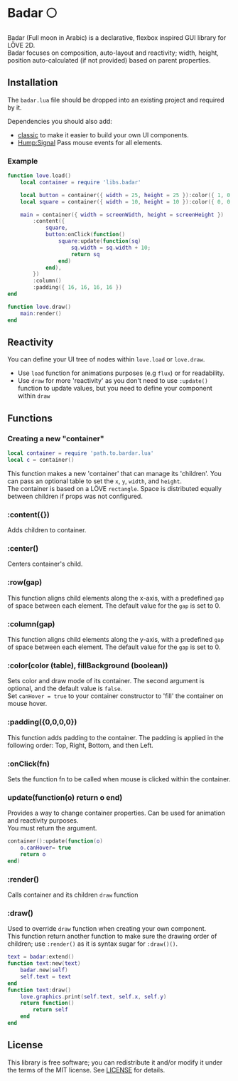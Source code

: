 # Badar 🌕

Badar (Full moon in Arabic) is a declarative, flexbox inspired GUI library for LÖVE 2D.<br>
Badar focuses on composition, auto-layout and reactivity; width, height, position auto-calculated (if not provided) based on parent properties.

## Installation

The `badar.lua` file should be dropped into an existing project and required by it.<br>

Dependencies you should also add:

- [classic](https://github.com/rxi/classic) to make it easier to build your own UI components.
- [Hump:Signal](https://github.com/vrld/hump/blob/master/signal.lua) Pass mouse events for all elements.

### Example

```lua
function love.load()
    local container = require 'libs.badar'

    local button = container({ width = 25, height = 25 }):color({ 1, 0, 0 })
    local square = container({ width = 10, height = 10 }):color({ 0, 0, 1 }, true)

    main = container({ width = screenWidth, height = screenHeight })
        :content({
            square,
            button:onClick(function()
                square:update(function(sq)
                    sq.width = sq.width + 10;
                    return sq
                end)
            end),
        })
        :column()
        :padding({ 16, 16, 16, 16 })
end

function love.draw()
    main:render()
end
```

## Reactivity

You can define your UI tree of nodes within `love.load` or `love.draw`.<br>

- Use `load` function for animations purposes (e.g `flux`) or for readability.
- Use `draw` for more 'reactivity' as you don't need to use `:update()` function to update values, but you need to define your component within `draw`

## Functions

### Creating a new "container"

```lua
local container = require 'path.to.bardar.lua'
local c = container()
```

This function makes a new 'container' that can manage its 'children'. You can pass an optional table to set the `x`, `y`, `width`, and `height`. <br>
The container is based on a LÖVE `rectangle`. Space is distributed equally between children if props was not configured.

### :content({})

Adds children to container.

### :center()

Centers container's child.

### :row(gap)

This function aligns child elements along the x-axis, with a predefined `gap` of space between each element. The default value for the `gap` is set to 0.

### :column(gap)

This function aligns child elements along the y-axis, with a predefined `gap` of space between each element. The default value for the `gap` is set to 0.

### :color(color (table), fillBackground (boolean))

Sets color and draw mode of its container. The second argument is optional, and the default value is `false`.<br>
Set `canHover = true` to your container constructor to 'fill' the container on mouse hover.

### :padding({0,0,0,0})

This function adds padding to the container. The padding is applied in the following order: Top, Right, Bottom, and then Left.

### :onClick(fn)

Sets the function fn to be called when mouse is clicked within the container.

### update(function(o) return o end)

Provides a way to change container properties. Can be used for animation and reactivity purposes.<br>
You must return the argument.

```lua
container():update(function(o)
    o.canHover= true
    return o
end)
```

### :render()

Calls container and its children `draw` function

### :draw()

Used to override `draw` function when creating your own component. <br>
This function return another function to make sure the drawing order of children; use `:render()` as it is syntax sugar for `:draw()()`.

```lua
text = badar:extend()
function text:new(text)
    badar.new(self)
    self.text = text
end
function text:draw()
    love.graphics.print(self.text, self.x, self.y)
    return function()
        return self
    end
end
```

## License

This library is free software; you can redistribute it and/or modify it under
the terms of the MIT license. See [LICENSE](LICENSE) for details.
